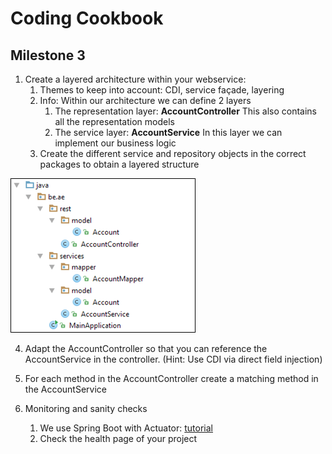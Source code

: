# Coding Cookbook
## Milestone 3

1. Create a layered architecture within your webservice:
   1. Themes to keep into account: CDI, service façade, layering
   2. Info: Within our architecture we can define 2 layers
      1. The representation layer: **AccountController**
         This also contains all the representation models
      2. The service layer: **AccountService**
         In this layer we can implement our business logic
   3. Create the different service and repository objects in the correct packages to obtain a layered structure

![Image 5](img/code_img_5.png "Image 5")


   4. Adapt the AccountController so that you can reference the AccountService in the controller. (Hint: Use CDI via direct field injection)
   5. For each method in the AccountController create a matching method in the AccountService

2. Monitoring and sanity checks
   1. We use Spring Boot with Actuator: [tutorial](http://docs.spring.io/spring-boot/docs/1.2.5.RELEASE/reference/htmlsingle/#production-ready)
   2. Check the health page of your project
